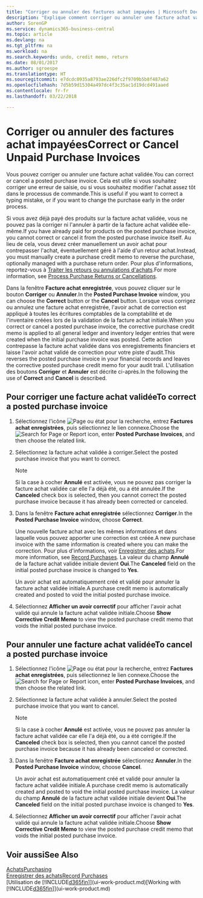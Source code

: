 ```yaml
---
title: "Corriger ou annuler des factures achat impayées | Microsoft Docs"
description: "Explique comment corriger ou annuler une facture achat validée et créer automatiquement un avoir achat."
author: SorenGP
ms.service: dynamics365-business-central
ms.topic: article
ms.devlang: na
ms.tgt_pltfrm: na
ms.workload: na
ms.search.keywords: undo, credit memo, return
ms.date: 08/01/2017
ms.author: sgroespe
ms.translationtype: HT
ms.sourcegitcommit: e7dcdc0935a8793ae226dfc2f9709b5b8f487a62
ms.openlocfilehash: 7d5b59d15304a497dc4f3c35ac1d19dcd491aaed
ms.contentlocale: fr-fr
ms.lasthandoff: 03/22/2018

---
```

# <a name="correct-or-cancel-unpaid-purchase-invoices"></a><span data-ttu-id="7822f-103">Corriger ou annuler des factures achat impayées</span><span class="sxs-lookup"><span data-stu-id="7822f-103">Correct or Cancel Unpaid Purchase Invoices</span></span>
<span data-ttu-id="7822f-104">Vous pouvez corriger ou annuler une facture achat validée.</span><span class="sxs-lookup"><span data-stu-id="7822f-104">You can correct or cancel a posted purchase invoice.</span></span> <span data-ttu-id="7822f-105">Cela est utile si vous souhaitez corriger une erreur de saisie, ou si vous souhaitez modifier l'achat assez tôt dans le processus de commande.</span><span class="sxs-lookup"><span data-stu-id="7822f-105">This is useful if you want to correct a typing mistake, or if you want to change the purchase early in the order process.</span></span>

<span data-ttu-id="7822f-106">Si vous avez déjà payé des produits sur la facture achat validée, vous ne pouvez pas la corriger ni l'annuler à partir de la facture achat validée elle-même.</span><span class="sxs-lookup"><span data-stu-id="7822f-106">If you have already paid for products on the posted purchase invoice, you cannot correct or cancel it from the posted purchase invoice itself.</span></span> <span data-ttu-id="7822f-107">Au lieu de cela, vous devez créer manuellement un avoir achat pour contrepasser l'achat, éventuellement géré à l'aide d'un retour achat.</span><span class="sxs-lookup"><span data-stu-id="7822f-107">Instead, you must manually create a purchase credit memo to reverse the purchase, optionally managed with a purchase return order.</span></span> <span data-ttu-id="7822f-108">Pour plus d'informations, reportez-vous à [Traiter les retours ou annulations d'achats](purchasing-how-process-purchase-returns-cancellations.md).</span><span class="sxs-lookup"><span data-stu-id="7822f-108">For more information, see [Process Purchase Returns or Cancellations](purchasing-how-process-purchase-returns-cancellations.md).</span></span>

<span data-ttu-id="7822f-109">Dans la fenêtre **Facture achat enregistrée**, vous pouvez cliquer sur le bouton **Corriger** ou **Annuler**.</span><span class="sxs-lookup"><span data-stu-id="7822f-109">In the **Posted Purchase Invoice** window, you can choose the **Correct** button or the **Cancel** button.</span></span> <span data-ttu-id="7822f-110">Lorsque vous corrigez ou annulez une facture achat enregistrée, l'avoir achat de correction est appliqué à toutes les écritures comptables de la comptabilité et de l'inventaire créées lors de la validation de la facture achat initiale.</span><span class="sxs-lookup"><span data-stu-id="7822f-110">When you correct or cancel a posted purchase invoice, the corrective purchase credit memo is applied to all general ledger and inventory ledger entries that were created when the initial purchase invoice was posted.</span></span> <span data-ttu-id="7822f-111">Cette action contrepasse la facture achat validée dans vos enregistrements financiers et laisse l'avoir achat validé de correction pour votre piste d'audit.</span><span class="sxs-lookup"><span data-stu-id="7822f-111">This reverses the posted purchase invoice in your financial records and leaves the corrective posted purchase credit memo for your audit trail.</span></span> <span data-ttu-id="7822f-112">L'utilisation des boutons **Corriger** et **Annuler** est décrite ci-après.</span><span class="sxs-lookup"><span data-stu-id="7822f-112">In the following the use of **Correct** and **Cancel** is described.</span></span>

## <a name="to-correct-a-posted-purchase-invoice"></a><span data-ttu-id="7822f-113">Pour corriger une facture achat validée</span><span class="sxs-lookup"><span data-stu-id="7822f-113">To correct a posted purchase invoice</span></span>
1. <span data-ttu-id="7822f-114">Sélectionnez l'icône ![Page ou état pour la recherche](media/ui-search/search_small.png "Page ou état pour la recherche"), entrez **Factures achat enregistrées**, puis sélectionnez le lien connexe.</span><span class="sxs-lookup"><span data-stu-id="7822f-114">Choose the ![Search for Page or Report](media/ui-search/search_small.png "Search for Page or Report icon") icon, enter **Posted Purchase Invoices**, and then choose the related link.</span></span>  
2. <span data-ttu-id="7822f-115">Sélectionnez la facture achat validée à corriger.</span><span class="sxs-lookup"><span data-stu-id="7822f-115">Select the posted purchase invoice that you want to correct.</span></span>  

    > [!NOTE]  
    >   <span data-ttu-id="7822f-116">Si la case à cocher **Annulé** est activée, vous ne pouvez pas corriger la facture achat validée car elle l'a déjà été, ou a été annulée.</span><span class="sxs-lookup"><span data-stu-id="7822f-116">If the **Canceled** check box is selected, then you cannot correct the posted purchase invoice because it has already been corrected or canceled.</span></span>
3. <span data-ttu-id="7822f-117">Dans la fenêtre **Facture achat enregistrée** sélectionnez **Corriger**.</span><span class="sxs-lookup"><span data-stu-id="7822f-117">In the **Posted Purchase Invoice** window, choose **Correct**.</span></span>

    <span data-ttu-id="7822f-118">Une nouvelle facture achat avec les mêmes informations et dans laquelle vous pouvez apporter une correction est créée.</span><span class="sxs-lookup"><span data-stu-id="7822f-118">A new purchase invoice with the same information is created where you can make the correction.</span></span> <span data-ttu-id="7822f-119">Pour plus d'informations, voir [Enregistrer des achats](purchasing-how-record-purchases.md).</span><span class="sxs-lookup"><span data-stu-id="7822f-119">For more information, see [Record Purchases](purchasing-how-record-purchases.md).</span></span> <span data-ttu-id="7822f-120">La valeur du champ **Annulé** de la facture achat validée initiale devient **Oui**.</span><span class="sxs-lookup"><span data-stu-id="7822f-120">The **Canceled** field on the initial posted purchase invoice is changed to **Yes**.</span></span>

    <span data-ttu-id="7822f-121">Un avoir achat est automatiquement créé et validé pour annuler la facture achat validée initiale.</span><span class="sxs-lookup"><span data-stu-id="7822f-121">A purchase credit memo is automatically created and posted to void the initial posted purchase invoice.</span></span>
4. <span data-ttu-id="7822f-122">Sélectionnez **Afficher un avoir correctif** pour afficher l'avoir achat validé qui annule la facture achat validée initiale.</span><span class="sxs-lookup"><span data-stu-id="7822f-122">Choose **Show Corrective Credit Memo** to view the posted purchase credit memo that voids the initial posted purchase invoice.</span></span>

## <a name="to-cancel-a-posted-purchase-invoice"></a><span data-ttu-id="7822f-123">Pour annuler une facture achat validée</span><span class="sxs-lookup"><span data-stu-id="7822f-123">To cancel a posted purchase invoice</span></span>
1. <span data-ttu-id="7822f-124">Sélectionnez l'icône ![Page ou état pour la recherche](media/ui-search/search_small.png "Page ou état pour la recherche"), entrez **Factures achat enregistrées**, puis sélectionnez le lien connexe.</span><span class="sxs-lookup"><span data-stu-id="7822f-124">Choose the ![Search for Page or Report](media/ui-search/search_small.png "Search for Page or Report icon") icon, enter **Posted Purchase Invoices**, and then choose the related link.</span></span>  
2. <span data-ttu-id="7822f-125">Sélectionnez la facture achat validée à annuler.</span><span class="sxs-lookup"><span data-stu-id="7822f-125">Select the posted purchase invoice that you want to cancel.</span></span>

    > [!NOTE]  
    >   <span data-ttu-id="7822f-126">Si la case à cocher **Annulé** est activée, vous ne pouvez pas annuler la facture achat validée car elle l'a déjà été, ou a été corrigée.</span><span class="sxs-lookup"><span data-stu-id="7822f-126">If the **Canceled** check box is selected, then you cannot cancel the posted purchase invoice because it has already been canceled or corrected.</span></span>
3. <span data-ttu-id="7822f-127">Dans la fenêtre **Facture achat enregistrée** sélectionnez **Annuler**.</span><span class="sxs-lookup"><span data-stu-id="7822f-127">In the **Posted Purchase Invoice** window, choose **Cancel**.</span></span>

    <span data-ttu-id="7822f-128">Un avoir achat est automatiquement créé et validé pour annuler la facture achat validée initiale.</span><span class="sxs-lookup"><span data-stu-id="7822f-128">A purchase credit memo is automatically created and posted to void the initial posted purchase invoice.</span></span> <span data-ttu-id="7822f-129">La valeur du champ **Annulé** de la facture achat validée initiale devient **Oui**.</span><span class="sxs-lookup"><span data-stu-id="7822f-129">The **Canceled** field on the initial posted purchase invoice is changed to **Yes**.</span></span>
4. <span data-ttu-id="7822f-130">Sélectionnez **Afficher un avoir correctif** pour afficher l'avoir achat validé qui annule la facture achat validée initiale.</span><span class="sxs-lookup"><span data-stu-id="7822f-130">Choose **Show Corrective Credit Memo** to view the posted purchase credit memo that voids the initial posted purchase invoice.</span></span>

## <a name="see-also"></a><span data-ttu-id="7822f-131">Voir aussi</span><span class="sxs-lookup"><span data-stu-id="7822f-131">See Also</span></span>
[<span data-ttu-id="7822f-132">Achats</span><span class="sxs-lookup"><span data-stu-id="7822f-132">Purchasing</span></span>](purchasing-manage-purchasing.md)  
[<span data-ttu-id="7822f-133">Enregistrer des achats</span><span class="sxs-lookup"><span data-stu-id="7822f-133">Record Purchases</span></span>](purchasing-how-record-purchases.md)  
<span data-ttu-id="7822f-134">[Utilisation de [!INCLUDE[d365fin](includes/d365fin_md.md)]](ui-work-product.md)</span><span class="sxs-lookup"><span data-stu-id="7822f-134">[Working with [!INCLUDE[d365fin](includes/d365fin_md.md)]](ui-work-product.md)</span></span>

